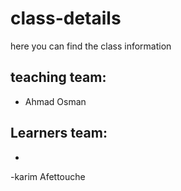 # class-details
here you can find the class information
## teaching team:
- Ahmad Osman

## Learners team:
- 

-karim Afettouche

